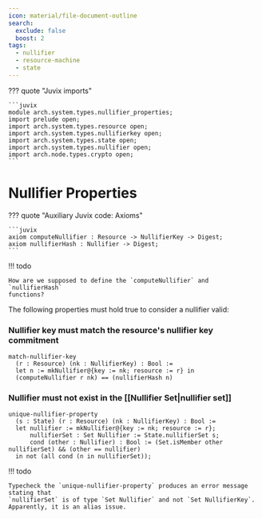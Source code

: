 ```yaml
---
icon: material/file-document-outline
search:
  exclude: false
  boost: 2
tags:
  - nullifier
  - resource-machine
  - state
---
```


??? quote "Juvix imports"

    ```juvix
    module arch.system.types.nullifier_properties;
    import prelude open;
    import arch.system.types.resource open;
    import arch.system.types.nullifierkey open;
    import arch.system.types.state open;
    import arch.system.types.nullifier open;
    import arch.node.types.crypto open;
    ```

# Nullifier Properties

<!-- --8<-- [start:properties] -->

??? quote "Auxiliary Juvix code: Axioms"

    ```juvix
    axiom computeNullifier : Resource -> NullifierKey -> Digest;
    axiom nullifierHash : Nullifier -> Digest;
    ```

!!! todo

    How are we supposed to define the `computeNullifier` and `nullifierHash`
    functions?

The following properties must hold true to consider a nullifier valid:

### Nullifier key must match the resource's nullifier key commitment

```juvix
match-nullifier-key
  (r : Resource) (nk : NullifierKey) : Bool :=
  let n := mkNullifier@{key := nk; resource := r} in
  (computeNullifier r nk) == (nullifierHash n)
```

### Nullifier must not exist in the [[Nullifier Set|nullifier set]]

``` 
unique-nullifier-property
  (s : State) (r : Resource) (nk : NullifierKey) : Bool :=
  let nullifier := mkNullifier@{key := nk; resource := r};
      nullifierSet : Set Nullifier := State.nullifierSet s;
      cond (other : Nullifier) : Bool := (Set.isMember other nullifierSet) && (other == nullifier)
  in not (all cond (n in nullifierSet));
```

!!! todo

    Typecheck the `unique-nullifier-property` produces an error message stating that
    `nullifierSet` is of type `Set Nullifier` and not `Set NullifierKey`.
    Apparently, it is an alias issue.

<!-- --8<-- [end:properties] -->
